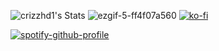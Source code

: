 ![crizzhd1's Stats](https://github-readme-stats.vercel.app/api?username=crizzhd1&theme=outrun&show_icons=true&hide_border=true&count_private=true) ![ezgif-5-ff4f07a560](https://github.com/crizzhd1/crizzhd1/assets/61610761/62b38d22-029e-42fd-9558-7790765d4582)  [![ko-fi](https://ko-fi.com/img/githubbutton_sm.svg)](https://ko-fi.com/P5P3DQUDH)



[![spotify-github-profile](https://spotify-github-profile.kittinanx.com/api/view?uid=crizzhd&cover_image=true&theme=default&show_offline=false&background_color=121212&interchange=false&bar_color=53b14f&bar_color_cover=false)](https://github.com/kittinan/spotify-github-profile)
